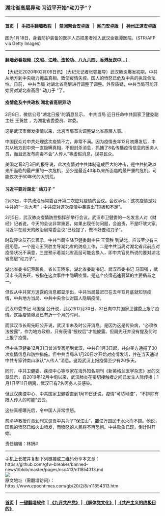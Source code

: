 ### 湖北省高层异动 习近平开始“动刀子”？
------------------------

#### [首页](https://github.com/gfw-breaker/banned-news1/blob/master/README.md) &nbsp;&nbsp;|&nbsp;&nbsp; [手把手翻墙教程](https://github.com/gfw-breaker/guides/wiki) &nbsp;&nbsp;|&nbsp;&nbsp; [禁闻聚合安卓版](https://github.com/gfw-breaker/bn-android) &nbsp;&nbsp;|&nbsp;&nbsp; [网门安卓版](https://github.com/oGate2/oGate) &nbsp;&nbsp;|&nbsp;&nbsp; [神州正道安卓版](https://github.com/SzzdOgate/update) 



<div><img alt="" class="aligncenter wp-post-image" src="https://i.epochtimes.com/assets/uploads/2020/02/GettyImages-1194364594@1200x1200-600x400.jpg"/>
<div class="red16 caption">
 图为1月18日，身着防护装备的医护人员把患者推入武汉金银潭医院。(STR/AFP via Getty Images)
</div>
</div><hr/>

#### [翻墙必看视频（文昭、江峰、法轮功、八九六四、香港反送中...）](http://167.172.214.107/home.html)

<div><p>
 【大纪元2020年02月09日讯】（大纪元记者张顿报导）武汉肺炎爆发初期，中共从地方到中央极力掩盖真相，致使疫情失控。国人的愤怒已危及中共的执政合法性。日前，
 <ok href="https://www.epochtimes.com/gb/tag/%E4%B8%AD%E5%85%B1%E5%BD%93%E5%B1%80.html">
  中共当局
 </ok>
 对湖北省高层进行调整了调整。外界质疑，中共当局可能开始要对湖北省高层“
 <ok href="https://www.epochtimes.com/gb/tag/%E5%8A%A8%E5%88%80%E5%AD%90.html">
  动刀子
 </ok>
 ”了。
</p>
<h4>
 <strong>
  疫情危及中共政权 湖北省高层异动
 </strong>
</h4>
<p>
 2月8日，微信公号“湖北日报”的消息显示，
 <ok href="https://www.epochtimes.com/gb/tag/%E4%B8%AD%E5%85%B1%E5%BD%93%E5%B1%80.html">
  中共当局
 </ok>
 近日任命中共国家卫健委副主任
 <ok href="https://www.epochtimes.com/gb/tag/%E7%8E%8B%E8%B4%BA%E8%83%9C.html">
  王贺胜
 </ok>
 ，为湖北省委委员、常委。
</p>
<p>
 这是武汉市爆发疫情以来，北京当局首次调整湖北省高层人事。
</p>
<p>
 中国民众对中共处理这次疫情不力，非常不满。因为疫情去年12月初爆发后，中共从地方到中央一直隐瞒真相，不但封杀消息，抓捕了8名传播疫情信息的医务人员，而且还发布病毒不会“人传人”等虚假消息，误导民众。
</p>
<p>
 美国之音2月3日的报导说，此次疫情对中共体制造成巨大的冲击，是中共执政以来所面临的最严重的一次危机，至少是最近40年以来所面临的最严重的危机，可能仅次于60年代的大饥荒。
</p>
<h4>
 <strong>
  习近平要对湖北“
  <ok href="https://www.epochtimes.com/gb/tag/%E5%8A%A8%E5%88%80%E5%AD%90.html">
   动刀子
  </ok>
  ”
 </strong>
</h4>
<p>
 2月3日，中共政治局常委召开第二次应对疫情的会议。会议承认：这次疫情是对中共的“一次大考”；中共应对这次疫情中暴露出“短板和不足”。
</p>
<p>
 2月5日，武汉肺炎疫情防控指挥部举行会议。武汉市卫健委的一名发言人对《财经》记者说，今天的会议非常重要，如果出现任何问题，会追责，不是吓唬大家。习近平在前天的政治局常委会议“已经提了，做不好要动刀子”。
</p>
<p>
 时政评论员石实表示，中共当局空降卫健委副主任
 <ok href="https://www.epochtimes.com/gb/tag/%E7%8E%8B%E8%B4%BA%E8%83%9C.html">
  王贺胜
 </ok>
 到湖北，应该至少有三层用意。一个是让王贺胜主导湖北省的防疫工作，二是中共当局对湖北省此前应对疫情状况不满意，三是预示着湖北省高层可能会换人，即中共官员所说的要对湖北省高层“动刀子”。
</p>
<p>
 湖北省委书记蒋超良，省长王晓东，湖北省委副书记、武汉市委书记
 <ok href="https://www.epochtimes.com/gb/tag/%E9%A9%AC%E5%9B%BD%E5%BC%BA.html">
  马国强
 </ok>
 ，武汉市长周先旺，被指在这次事件中隐瞒疫情，是这个疫情迅速蔓延的主要祸首之一。
</p>
<p>
 但仅从中共官方透露的消息都显示出，中共当局最迟已在去年12月底就知晓疫情，中共地方当局、中共中央合伙对国人隐瞒疫情。
</p>
<p>
 武汉市委书记
 <ok href="https://www.epochtimes.com/gb/tag/%E9%A9%AC%E5%9B%BD%E5%BC%BA.html">
  马国强
 </ok>
 公开说，武汉市12月30日、31日向中共国家卫健委上报了疫情。这距疫情爆发已有近一个月的时间。
</p>
<p>
 而武汉市长周先旺公开说，武汉市未及时公开消息，是因为这是传染病，“必须依法披露”，作为地方政府，只有获得“授权后”才能披露。但周先旺并没有提及何时上报了疫情。
</p>
<p>
 但中共卫健委12月31日曾派专家组到武汉，中共自1月3日起，共向美方通报了30次疫情信息和防控措施。但中共当局从1月20日才开始对疫情发话，并在当天通过中共专家钟南山承认“人传人”消息。这距武汉上报疫情至少有20多天。
</p>
<p>
 同时，中共卫健委、疾控中心等专家在海外知名期刊《新英格兰医学杂志》发的文章显示，自2019年12月中旬以来，武汉肺炎在密切接触者之间已发生人际传播；1月1日至11日期间，武汉已有7名医务人员感染。
</p>
<p>
 但武汉疾控中心、中共国家卫健委直到1月19日还说，疫情“可防可控”，“不排除有限人传人的可能”云云。
</p>
<p>
 这些真相曝光后，令中国人非常愤怒。
</p>
<p>
 前清华教授许章润刊文谴责中共为了“保江山”，置亿万国民于水火而不顾。他说，国民的愤怒已如火山喷发，而愤怒的人民将不再恐惧。中共败象已现，倒计时开始。
</p>
<p>
 责任编辑：林妍#
</p>
</div>
<hr/>
手机上长按并复制下列链接或二维码分享本文章：<br/>
https://github.com/gfw-breaker/banned-news1/blob/master/pages/nsc413/n11854313.md <br/>
<a href='https://github.com/gfw-breaker/banned-news1/blob/master/pages/nsc413/n11854313.md'><img src='https://github.com/gfw-breaker/banned-news1/blob/master/pages/nsc413/n11854313.md.png'/></a> <br/>
原文地址（需翻墙访问）：https://www.epochtimes.com/gb/20/2/8/n11854313.htm


------------------------
#### [首页](https://github.com/gfw-breaker/banned-news1/blob/master/README.md) &nbsp;|&nbsp; [一键翻墙软件](https://github.com/gfw-breaker/nogfw/blob/master/README.md) &nbsp;| [《九评共产党》](https://github.com/gfw-breaker/9ping.md/blob/master/README.md#九评之一评共产党是什么) | [《解体党文化》](https://github.com/gfw-breaker/jtdwh.md/blob/master/README.md) | [《共产主义的终极目的》](https://github.com/gfw-breaker/gczydzjmd.md/blob/master/README.md)


<img src='http://gfw-breaker.win/banned-news/pages/nsc413/n11854313.md' width='0px' height='0px'/>